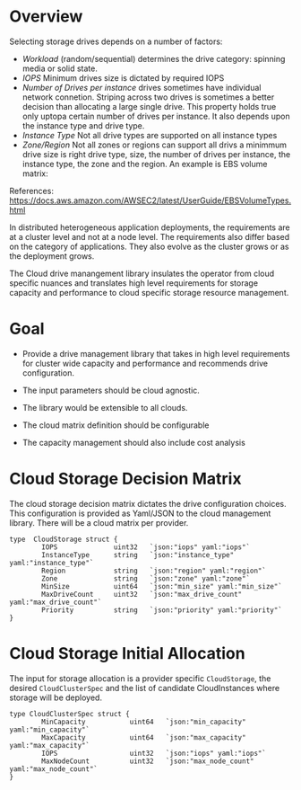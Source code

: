 
# Overview

Selecting storage drives depends on a number of factors:

-  *Workload* (random/sequential) determines the drive category: spinning media or solid state.
-  *IOPS*  Minimum drives size is dictated by required IOPS 
-  *Number of Drives per instance* drives sometimes have individual network connetion. Striping across two drives is sometimes a better decision than allocating a large single drive. This property holds true only uptopa certain number of drives per instance. It also depends upon the instance type and drive type.
-  *Instance Type* Not all drive types are supported on all instance types
-  *Zone/Region* Not all zones or regions can support all drivs a minimmum drive size is right drive type, size, the number of drives per instance, the instance type, the zone and the region. An example is EBS volume matrix:

References: https://docs.aws.amazon.com/AWSEC2/latest/UserGuide/EBSVolumeTypes.html 

In distributed heterogeneous application deployments, the requirements are at a cluster level and not at a node level. The requirements also differ based on the category of applications. They also evolve as the cluster grows or as the deployment grows.

The Cloud drive manangement library insulates the operator from cloud specific nuances and translates high level requirements for storage capacity and performance to cloud specific storage resource management.


# Goal

- Provide a drive management library that takes in high level requirements for cluster wide capacity and performance and recommends drive configuration.

- The input parameters should be cloud agnostic. 

- The library would be extensible to all clouds.

- The cloud matrix definition should be configurable

- The capacity management should also include cost analysis


# Cloud Storage Decision Matrix

The cloud storage decision matrix dictates the drive configuration choices. This configuration is provided as Yaml/JSON to the cloud management library. There will be a cloud matrix per provider.

```
type  CloudStorage struct {
        IOPS              uint32   `json:"iops" yaml:"iops"`
        InstanceType      string   `json:"instance_type" yaml:"instance_type"`
        Region            string   `json:"region" yaml:"region"`
        Zone              string   `json:"zone" yaml:"zone"`
        MinSize           uint64   `json:"min_size" yaml:"min_size"`
        MaxDriveCount     uint32   `json:"max_drive_count" yaml:"max_drive_count"`
        Priority          string   `json:"priority" yaml:"priority"`
}
```

# Cloud Storage Initial Allocation

The input for storage allocation is a provider specific `CloudStorage`, the desired `CloudClusterSpec` and the list of candidate CloudInstances where storage will be deployed.

```
type CloudClusterSpec struct {
        MinCapacity           uint64   `json:"min_capacity" yaml:"min_capacity"`
        MaxCapacity           uint64   `json:"max_capacity" yaml:"max_capacity"`
        IOPS                  uint32   `json:"iops" yaml:"iops"`
        MaxNodeCount          uint32   `json:"max_node_count" yaml:"max_node_count"`
}
```








